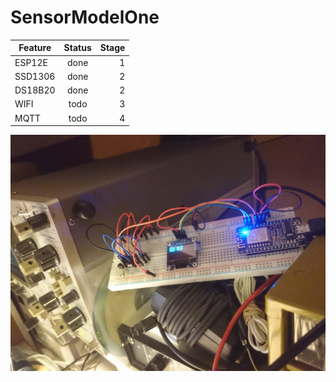 # SensorModelOne


| Feature       | Status        | Stage |
| ------------- |:-------------:| -----:|
| ESP12E        | done          |     1 |
| SSD1306       | done          |     2 |
| DS18B20       | done          |     2 |
| WIFI          | todo          |     3 |
| MQTT          | todo          |     4 |


![](https://raw.githubusercontent.com/axire/SensorModelOne/master/IMG_20161220_005229.jpg)
